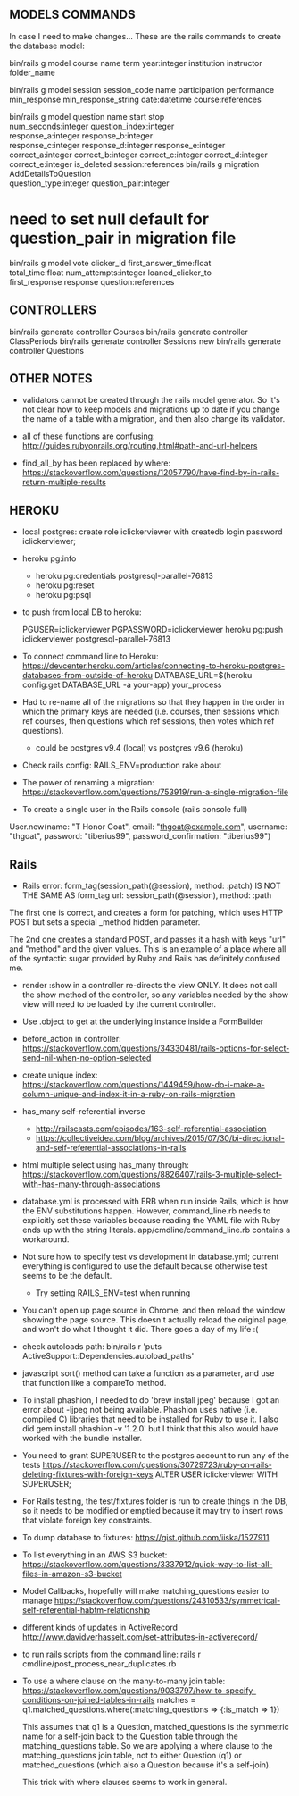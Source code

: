 MODELS COMMANDS
---
In case I need to make changes... These are the rails commands to create the database model:

bin/rails g model course name term year:integer institution instructor folder_name

bin/rails g model session session_code name participation performance\
  min_response min_response_string date:datetime course:references

bin/rails g model question name start stop\
  num_seconds:integer question_index:integer\
  response_a:integer response_b:integer\
  response_c:integer response_d:integer response_e:integer\
  correct_a:integer correct_b:integer correct_c:integer correct_d:integer\
  correct_e:integer is_deleted session:references
bin/rails g migration AddDetailsToQuestion\
  question_type:integer question_pair:integer
  # need to set null default for question_pair in migration file

bin/rails g model vote clicker_id first_answer_time:float\
  total_time:float num_attempts:integer loaned_clicker_to\
  first_response response question:references

CONTROLLERS
---
bin/rails generate controller Courses
bin/rails generate controller ClassPeriods
bin/rails generate controller Sessions new
bin/rails generate controller Questions

OTHER NOTES
---
* validators cannot be created through the rails model generator. So it's
  not clear how to keep models and migrations up to date if you change the name
  of a table with a migration, and then also change its validator.

* all of these functions are confusing:
    http://guides.rubyonrails.org/routing.html#path-and-url-helpers

* find_all_by has been replaced by where:
    https://stackoverflow.com/questions/12057790/have-find-by-in-rails-return-multiple-results

HEROKU
---
* local postgres:
  create role iclickerviewer with createdb login password iclickerviewer;

* heroku pg:info
  * heroku pg:credentials postgresql-parallel-76813
  * heroku pg:reset
  * heroku pg:psql
* to push from local DB to heroku:

  PGUSER=iclickerviewer PGPASSWORD=iclickerviewer heroku pg:push iclickerviewer postgresql-parallel-76813

* To connect command line to Heroku:
  https://devcenter.heroku.com/articles/connecting-to-heroku-postgres-databases-from-outside-of-heroku
  DATABASE_URL=$(heroku config:get DATABASE_URL -a your-app) your_process

* Had to re-name all of the migrations so that they happen in the order in which
  the primary keys are needed (i.e. courses, then sessions which ref courses,
  then questions which ref sessions, then votes which ref questions).
  * could be postgres v9.4 (local) vs postgres v9.6 (heroku)

* Check rails config:
  RAILS_ENV=production rake about

* The power of renaming a migration:
  https://stackoverflow.com/questions/753919/run-a-single-migration-file

* To create a single user in the Rails console (rails console full)

User.new(name: "T Honor Goat", email: "thgoat@example.com", username: "thgoat", password: "tiberius99", password_confirmation: "tiberius99")

Rails
--
* Rails error:
form_tag(session_path(@session), method: :patch)
  IS NOT THE SAME AS
form_tag url: session_path(@session), method: :path

The first one is correct, and creates a form for patching, which uses HTTP POST but sets a special \_method hidden parameter.

The 2nd one creates a standard POST, and passes it a hash with keys "url" and "method" and the given values. This is an example of a place where all of the syntactic sugar provided by Ruby and Rails has definitely confused me.

* render :show in a controller re-directs the view ONLY. It does not call the
  show method of the controller, so any variables needed by the show view will need
  to be loaded by the current controller.

* Use .object to get at the underlying instance inside a FormBuilder

* before_action in controller:
  https://stackoverflow.com/questions/34330481/rails-options-for-select-send-nil-when-no-option-selected

* create unique index:
  https://stackoverflow.com/questions/1449459/how-do-i-make-a-column-unique-and-index-it-in-a-ruby-on-rails-migration

* has_many self-referential inverse
  * http://railscasts.com/episodes/163-self-referential-association
  * https://collectiveidea.com/blog/archives/2015/07/30/bi-directional-and-self-referential-associations-in-rails

* html multiple select using has_many through:
  https://stackoverflow.com/questions/8826407/rails-3-multiple-select-with-has-many-through-associations

* database.yml is processed with ERB when run inside Rails, which is how the
  ENV substitutions happen. However, command_line.rb needs to explicitly set
  these variables because reading the YAML file with Ruby ends up with the string
  literals. app/cmdline/command_line.rb contains a workaround.

* Not sure how to specify test vs development in database.yml; current everything
  is configured to use the default because otherwise test seems to be the default.
  * Try setting RAILS_ENV=test when running

* You can't open up page source in Chrome, and then reload the window showing the
  page source. This doesn't actually reload the original page, and won't do what
  I thought it did. There goes a day of my life :(

* check autoloads path:
  bin/rails r 'puts ActiveSupport::Dependencies.autoload_paths'

* javascript sort() method can take a function as a parameter, and use that function
  like a compareTo method.

* To install phashion, I needed to do 'brew install jpeg' because I got an error
  about -ljpeg not being available. Phashion uses native (i.e. compiled C) libraries
  that need to be installed for Ruby to use it. I also did
  gem install phashion -v '1.2.0'
  but I think that this also would have worked with the bundle installer.

* You need to grant SUPERUSER to the postgres account to run any of the tests
  https://stackoverflow.com/questions/30729723/ruby-on-rails-deleting-fixtures-with-foreign-keys
  ALTER USER iclickerviewer WITH SUPERUSER;

* For Rails testing, the test/fixtures folder is run to create things in the DB, so it
  needs to be modified or emptied because it may try to insert rows that violate
  foreign key constraints.

* To dump database to fixtures:
  https://gist.github.com/iiska/1527911

* To list everything in an AWS S3 bucket:
  https://stackoverflow.com/questions/3337912/quick-way-to-list-all-files-in-amazon-s3-bucket

* Model Callbacks, hopefully will make matching_questions easier to manage
  https://stackoverflow.com/questions/24310533/symmetrical-self-referential-habtm-relationship

* different kinds of updates in ActiveRecord
  http://www.davidverhasselt.com/set-attributes-in-activerecord/

* to run rails scripts from the command line:
  rails r cmdline/post_process_near_duplicates.rb

* To use a where clause on the many-to-many join table:
https://stackoverflow.com/questions/9033797/how-to-specify-conditions-on-joined-tables-in-rails
  matches = q1.matched_questions.where(:matching_questions => {:is_match => 1})

  This assumes that q1 is a Question, matched_questions is the symmetric name for
  a self-join back to the Question table through the matching_questions table. So
  we are applying a where clause to the matching_questions join table, not to either
  Question (q1) or matched_questions (which also a Question because it's a self-join).

  This trick with where clauses seems to work in general.
